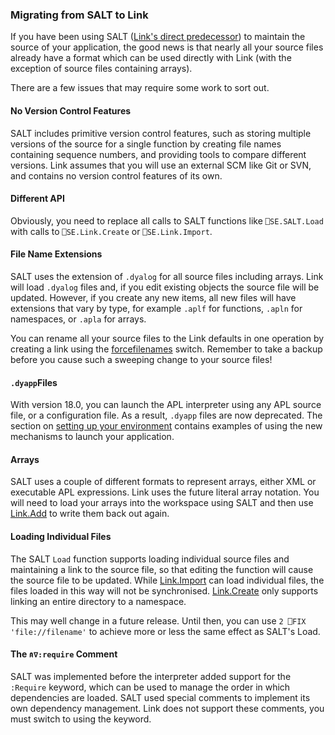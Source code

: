 ### Migrating from SALT to Link

If you have been using SALT ([Link's direct predecessor](/History.md)) to maintain the source of your application, the good news is that nearly all your source files already have a format which can be used directly with Link (with the exception of source files containing arrays). 

There are a few issues that may require some work to sort out.

#### No Version Control Features

SALT includes primitive version control features, such as storing multiple versions of the source for a single function by creating file names containing sequence numbers, and providing tools to compare different versions. Link assumes that you will use an external SCM like Git or SVN, and contains no version control features of its own.

#### Different API

Obviously, you need to replace all calls to SALT functions like `⎕SE.SALT.Load` with calls to `⎕SE.Link.Create` or `⎕SE.Link.Import`.

#### File Name Extensions

SALT uses the extension of `.dyalog` for all source files including arrays. Link will load `.dyalog` files and, if you edit existing objects the source file will be updated. However, if you create any new items, all new files will have extensions that vary by type, for example `.aplf` for functions, `.apln` for namespaces, or `.apla` for arrays.

You can rename all your source files to the Link defaults in one operation by creating a link using the [forcefilenames](/API/Link.Create.md) switch. Remember to take a backup before you cause such a sweeping change to your source files!

#### `.dyapp`Files

With version 18.0, you can launch the APL interpreter using any APL source file, or a configuration file. As a result, `.dyapp` files are now deprecated. The section on [setting up your environment](Setup.md) contains examples of using the new mechanisms to launch your application.

#### Arrays

SALT uses a couple of different formats to represent arrays, either XML or executable APL expressions. Link uses the future literal array notation. You will need to load your arrays into the workspace using SALT and then use [Link.Add](/API/Link.Add.md) to write them back out again.

#### Loading Individual Files

The SALT `Load` function supports loading individual source files and maintaining a link to the source file, so that editing the function will cause the source file to be updated. While [Link.Import](/API/Link.Import.md) can load individual files, the files loaded in this way will not be synchronised. [Link.Create](/API/Link.Create.md) only supports linking an entire directory to a namespace.

This may well change in a future release. Until then, you can use `2 ⎕FIX 'file://filename'` to achieve more or less the same effect as SALT's Load.

#### The `⍝∇:require` Comment

SALT was implemented before the interpreter added support for the `:Require` keyword, which can be used to manage the order in which dependencies are loaded. SALT used special comments to implement its own dependency management. Link does not support these comments, you must switch to using the keyword.

